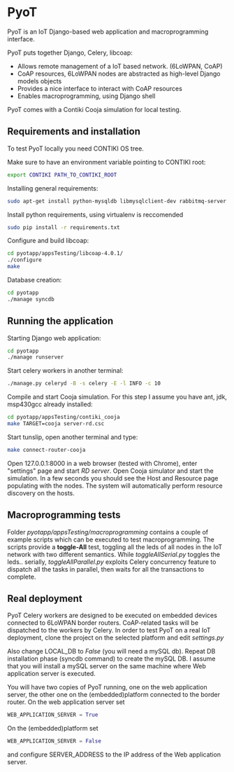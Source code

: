 PyoT
=========

PyoT is an IoT Django-based web application and macroprogramming interface.

PyoT puts together Django, Celery, libcoap: 

  - Allows remote management of a IoT based network. (6LoWPAN, CoAP)
  - CoAP resources, 6LoWPAN nodes are abstracted as high-level Django models objects
  - Provides a nice interface to interact with CoAP resources
  - Enables macroprogramming, using Django shell

PyoT comes with a Contiki Cooja simulation for local testing.

Requirements and installation
--------------
To test PyoT locally you need CONTIKI OS tree.

Make sure to have an environment variable pointing to CONTIKI root:
```sh
export CONTIKI PATH_TO_CONTIKI_ROOT
```

Installing general requirements:
```sh
sudo apt-get install python-mysqldb libmysqlclient-dev rabbitmq-server python-pip python-dev
```

Install python requirements, using virtualenv is reccomended
```sh
sudo pip install -r requirements.txt
```

Configure and build libcoap:
```sh
cd pyotapp/appsTesting/libcoap-4.0.1/
./configure
make
```

Database creation:
```sh
cd pyotapp
./manage syncdb
```

Running the application
--------------
Starting Django web application:
```sh
cd pyotapp
./manage runserver
```

Start celery workers in another terminal:
```sh
./manage.py celeryd -B -s celery -E -l INFO -c 10
```

Compile and start Cooja simulation. For this step I assume you have ant, jdk, msp430gcc already installed:
```sh
cd pyotapp/appsTesting/contiki_cooja
make TARGET=cooja server-rd.csc
```

Start tunslip, open another terminal and type:
```sh
make connect-router-cooja
```

Open 127.0.0.1:8000 in a web browser (tested with Chrome), enter "settings" page and start *RD server*. Open Cooja simulator and start the simulation. In a few seconds you should see the Host and Resource page populating with the nodes. The system will automatically perform resource discovery on the hosts.

Macroprogramming tests
--------------
Folder *pyotapp/appsTesting/macroprogramming* contains a couple of example scripts which can be executed to test macroprogramming. The scripts provide a **toggle-All** test, toggling all the leds of all nodes in the IoT network with two different semantics. While *toggleAllSerial.py* toggles the leds.. serially, *toggleAllParallel.py* exploits Celery concurrency feature to dispatch all the tasks in parallel, then waits for all the transactions to complete.

Real deployment
--------------
PyoT Celery workers are designed to be executed on embedded devices connected to 6LoWPAN border routers. CoAP-related tasks will be dispatched to the workers by Celery. In order to test PyoT on a real IoT deployment, clone the project on the selected platform and edit *settings.py*

Also change LOCAL_DB to *False* (you will need a mySQL db). Repeat DB installation phase (syncdb command) to create the mySQL DB. I assume that you will install a mySQL server on the same machine where  Web application server is executed.

You will have two copies of PyoT running, one on the web application server, the other one on the (embedded)platform connected to the border router. On the web application server set 
```py
WEB_APPLICATION_SERVER = True
```

On the (embedded)platform set 
```py
WEB_APPLICATION_SERVER = False
```
and configure SERVER_ADDRESS to the IP address of the Web application server.
